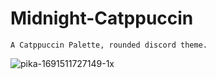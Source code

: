 # **Midnight-Catppuccin**
`A Catppuccin Palette, rounded discord theme.`

![pika-1691511727149-1x](https://github.com/bxrlin/Midnight-Catppuccin/assets/96011252/699cb6a5-2e0b-4523-ac86-cf617715367e)

